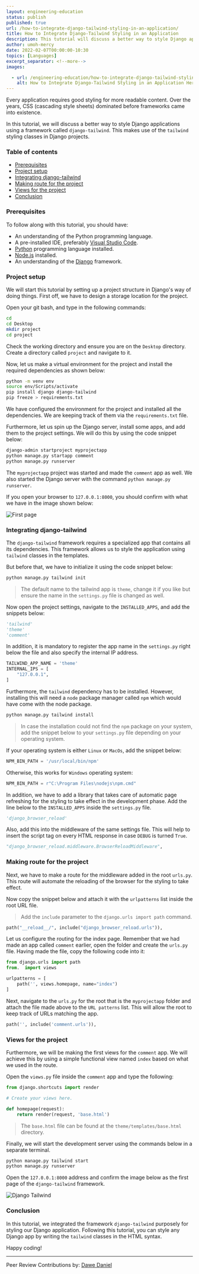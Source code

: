 ```yaml
---
layout: engineering-education
status: publish
published: true
url: /how-to-integrate-django-tailwind-styling-in-an-application/
title: How to Integrate Django-Tailwind Styling in an Application
description: This tutorial will discuss a better way to style Django applications using a framework called django-tailwind.
author: umoh-mercy
date: 2022-02-07T00:00:00-10:30
topics: [Languages]
excerpt_separator: <!--more-->
images:

  - url: /engineering-education/how-to-integrate-django-tailwind-styling-in-an-application/hero.png
    alt: How to Integrate Django-Tailwind Styling in an Application Hero Image
---
```

Every application requires good styling for more readable content. Over the years, CSS (cascading style sheets) dominated before frameworks came into existence.
<!--more-->
In this tutorial, we will discuss a better way to style Django applications using a framework called `django-tailwind`. This makes use of the `tailwind` styling classes in Django projects.

### Table of contents
- [Prerequisites](#prerequisites)
- [Project setup](#project-setup)
- [Integrating django-tailwind](#integrating-django-tailwind)
- [Making route for the project](#making-route-for-the-project)
- [Views for the project](#views-for-the-project)
- [Conclusion](#conclusion)

### Prerequisites
To follow along with this tutorial, you should have:
- An understanding of the Python programming language.
- A pre-installed IDE, preferably [Visual Studio Code](https://code.visualstudio.com/download).
- [Python](https://python.org) programming language installed.
- [Node.js](https://nodejs.org/en//) installed.
- An understanding of the [Django](https://docs.djangoproject.com/en/4.0/) framework.

### Project setup
We will start this tutorial by setting up a project structure in Django's way of doing things. First off, we have to design a storage location for the project.

Open your git bash, and type in the following commands:

```bash
cd
cd Desktop
mkdir project
cd project
```
Check the working directory and ensure you are on the `Desktop` directory. Create a directory called `project` and navigate to it.

Now, let us make a virtual environment for the project and install the required dependencies as shown below:

```bash
python -m venv env
source env/Scripts/activate
pip install django django-tailwind
pip freeze > requirements.txt
```

We have configured the environment for the project and installed all the dependencies. We are keeping track of them via the `requirements.txt` file.

Furthermore, let us spin up the Django server, install some apps, and add them to the project settings. We will do this by using the code snippet below:

```bash
django-admin startproject myprojectapp
python manage.py startapp comment
python manage.py runserver
```

The `myprojectapp` project was started and made the `comment` app as well. We also started the Django server with the command `python manage.py runserver`.

If you open your browser to `127.0.0.1:8000`, you should confirm with what we have in the image shown below:

![First page](/engineering-education/how-to-integrate-django-tailwind-styling-in-an-application/first-page.png)

### Integrating django-tailwind
The `django-tailwind` framework requires a specialized app that contains all its dependencies. This framework allows us to style the application using `tailwind` classes in the templates.

But before that, we have to initialize it using the code snippet below:

```bash
python manage.py tailwind init
```

> The default name to the tailwind app is `theme`, change it if you like but ensure the name in the `settings.py` file is changed as well.

Now open the project settings, navigate to the `INSTALLED_APPS`, and add the snippets below:

```py
'tailwind'
'theme'
'comment'
```

In addition, it is mandatory to register the app name in the `settings.py` right below the file and also specify the internal IP address.

```py
TAILWIND_APP_NAME = 'theme'
INTERNAL_IPS = [
    "127.0.0.1",
]
```

Furthermore, the `tailwind` dependency has to be installed. However, installing this will need a `node` package manager called `npm` which would have come with the node package.

```bash
python manage.py tailwind install
```

> In case the installation could not find the `npm` package on your system, add the snippet below to your `settings.py` file depending on your operating system.

If your operating system is either `Linux` or `MacOs`, add the snippet below:

```py
NPM_BIN_PATH = '/usr/local/bin/npm'
```

Otherwise, this works for `Windows` operating system:

```py
NPM_BIN_PATH = r"C:\Program Files\nodejs\npm.cmd"
```

In addition, we have to add a library that takes care of automatic page refreshing for the styling to take effect in the development phase. Add the line below to the `INSTALLED_APPS` inside the `settings.py` file.

```py
'django_browser_reload'
```

Also, add this into the middleware of the same settings file. This will help to insert the script tag on every HTML response in case `DEBUG` is turned `True`.

```py
"django_browser_reload.middleware.BrowserReloadMiddleware",
```

### Making route for the project
Next, we have to make a route for the middleware added in the root `urls.py`. This route will automate the reloading of the browser for the styling to take effect.

Now copy the snippet below and attach it with the `urlpatterns` list inside the root URL file.

> Add the `include` parameter to the `django.urls import path` command.

```py
path("__reload__/", include("django_browser_reload.urls")),
```

Let us configure the routing for the index page. Remember that we had made an app called `comment` earlier, open the folder and create the `urls.py` file. Having made the file, copy the following code into it:

```py
from django.urls import path
from.  import views

urlpatterns = [
    path('', views.homepage, name="index")
]
```

Next, navigate to the `urls.py` for the root that is the `myprojectapp` folder and attach the file made above to the `URL patterns` list. This will allow the root to keep track of URLs matching the app.

```py
path('', include('comment.urls')),
```

### Views for the project
Furthermore, we will be making the first views for the `comment` app. We will achieve this by using a simple functional view named `index` based on what we used in the route.

Open the `views.py` file inside the `comment` app and type the following:

```py
from django.shortcuts import render

# Create your views here.

def homepage(request):
    return render(request, 'base.html')
```

> The `base.html` file can be found at the `theme/templates/base.html` directory.

Finally, we will start the development server using the commands below in a separate terminal.

```bash
python manage.py tailwind start
python manage.py runserver
```

Open the `127.0.0.1:8000` address and confirm the image below as the first page of the `django-tailwind` framework.

![Django Tailwind](/engineering-education/how-to-integrate-django-tailwind-styling-in-an-application/tailwind-init.png)

### Conclusion
In this tutorial, we integrated the framework `django-tailwind` purposely for styling our Django application. Following this tutorial, you can style any Django app by writing the `tailwind` classes in the HTML syntax.

Happy coding!

---
Peer Review Contributions by: [Dawe Daniel](/engineering-education/authors/dawe-daniel/)

